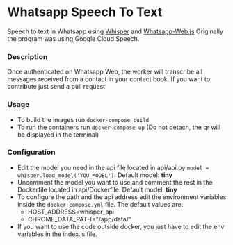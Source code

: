 # Whatsapp Speech To Text
Speech to text in Whatsapp using [Whisper](https://github.com/openai/whisper) and [Whatsapp-Web.js](https://github.com/pedroslopez/whatsapp-web.js)
Originally the program was using Google Cloud Speech.

### Description
Once authenticated on Whatsapp Web, the worker will transcribe all messages received from a contact in your contact book.
If you want to contribute just send a pull request

### Usage
- To build the images run ```docker-compose build```
- To run the containers run ```docker-compose up``` (Do not detach, the qr will be displayed in the terminal)

### Configuration
- Edit the model you need in the api file located in api/api.py ```model = whisper.load_model('YOU_MODEL')```. Default model: **tiny**
- Uncomment the model you want to use and comment the rest in the Dockerfile located in api/Dockerfile. Default model: **tiny**
- To configure the path and the api address edit the environment variables inside the ```docker-compose.yml``` file. The default values are: 
  - HOST_ADDRESS=whisper_api
  - CHROME_DATA_PATH="/app/data/"
- If you want to use the code outside docker, you just have to edit the env variables in the index.js file.
